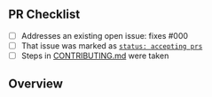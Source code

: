 <!-- 👋 Hi, thanks for sending a PR to console-table-without-index! 📊.
Please fill out all fields below and make sure each item is true and [x] checked.
Otherwise we may not be able to review your PR. -->

## PR Checklist

- [ ] Addresses an existing open issue: fixes #000
- [ ] That issue was marked as [`status: accepting prs`](https://github.com/JoshuaKGoldberg/console-table-without-index/issues?q=is%3Aopen+is%3Aissue+label%3A%22status%3A+accepting+prs%22)
- [ ] Steps in [CONTRIBUTING.md](https://github.com/JoshuaKGoldberg/console-table-without-index/blob/main/.github/CONTRIBUTING.md) were taken

## Overview

<!-- Description of what is changed and how the code change does that. -->
